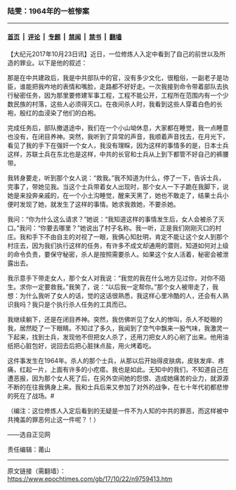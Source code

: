 ### 陆雯：1964年的一桩惨案

---

#### [首页](../../../..?n9759413) &nbsp;|&nbsp; [评论](../../../../../epoch-comment?n9759413) &nbsp;|&nbsp; [专题](../../../../../epoch-special?n9759413) &nbsp;|&nbsp; [禁闻](../../../../../epoch-news?n9759413) &nbsp;|&nbsp; [禁书](../../../../../books?n9759413) &nbsp;|&nbsp; [翻墙](https://github.com/gfw-breaker/nogfw/blob/master/README.md?n9759413)


<div class="post_content" id="artbody" itemprop="articleBody">
 <!-- article content begin -->
 <p>
  【大纪元2017年10月23日讯】近日，一位修炼人入定中看到了自己的前世以及所造的罪业。以下是他的叙述：
 </p>
 <p>
  那是在中共建政后，我是中共部队中的官，没有多少文化，很粗俗，一副老子是功臣，谁能把我咋地的表情和嘴脸，走路都不好好走。一次我接到命令带着部队去执行秘密任务，因为那里要修建军事工程，工程不能公开，工程所在范围内有一个少数民族的村落，这些人必须得灭口。在夜间杀人时，我看到这些人穿着白色的长袍，殷红的血浸染了他们的白袍。
 </p>
 <p>
  完成任务后，部队撤退途中，我们在一个小山坳休息，大家都在睡觉，我一点睡意也没有，在闭目养神。突然，我听到了异常的声音，我顺着声音找去，在月光下，看见了我的手下在强奸一个女人，我没有理睬，因为这样的事情多的是，日本士兵这样，苏联士兵在东北也是这样，中共的长官和士兵从上到下都管不好自己的裤腰带。
 </p>
 <p>
  我转身要走，听到那个女人说：“救我。”我不知道为什么，停了一下，告诉士兵，完事了，带她见我。当这个士兵带着女人出现时，那个女人一下子跪在我脚下，说她是来投奔亲戚的，在一个小土沟睡觉，醒来天黑了，她也不敢走了，结果士兵小便时发现了她，就发生了这样的事情。她求我救她，不要杀她。
 </p>
 <p>
  我问：“你为什么这么请求？”她说：“我知道这样的事情发生后，女人会被杀了灭口。”我问：“你要去哪里？”她说出了村子名称。我一听，正是我们刚刚灭口的村庄。我和手下不由自主的对视了一眼，我俩心知肚明，肯定不能让这个女人到那个村庄去，因为我们执行这样的任务，有许多不成文却通用的潜则，知道如何对上级的命令负责，要保守秘密，杀人是按照需要杀人。如果这个女人活着，秘密会被泄露出去。
 </p>
 <p>
  我示意手下带走女人，那个女人对我说：“我觉的我在什么地方见过你，对你不陌生。求你一定要救我。”我笑了，说：“以后我一定帮你。”那个女人被带走了，我想：为什么我听了女人的话，觉的这话很熟悉，我这样心里冷酷的人，还会有人熟识我吗？我只是个执行杀人任务的工具而已。
 </p>
 <p>
  我继续躺下，还是在闭目养神。突然，我仿佛听见了女人的惨叫，杀人不眨眼的我，居然眨了一下眼睛。不知过了多久，我闻到了空气中飘来一股气味，我激灵一下起来，找到士兵，发现他不但把女人杀了，还用刀把女人的心剜了出来。他用油纸把心脏包好，说回去后把心脏抹点盐，用火烤着吃。
 </p>
 <p>
  这件事发生在1964年。杀人的那个士兵，从那以后开始得皮肤病，皮肤发痒、疼痛，红起一片，上面有许多的小疙瘩。我也是如此。无知中的我们，不知道自己在遭恶报，因为那个女人死了后，在另外空间她的怨恨、造成她痛苦的业力，就源源不断的在往我俩身上来。我和士兵后来又参加了对外的战争，在七十年代初都悲惨的死在了战场。#
 </p>
 <p>
  （编注：这位修炼人入定后看到的无疑是一件不为人知的中共的罪恶，而这样被中共掩盖的罪恶何止这一件呢？！）
 </p>
 <p>
  ——选自正见网
 </p>
 <p>
  责任编辑：莆山
 </p>
 <p>
 </p>
 <p>
 </p>
 <!-- article content end -->
 <div id="below_article_ad">
 </div>
</div>


---

原文链接（需翻墙）：https://www.epochtimes.com/gb/17/10/22/n9759413.htm